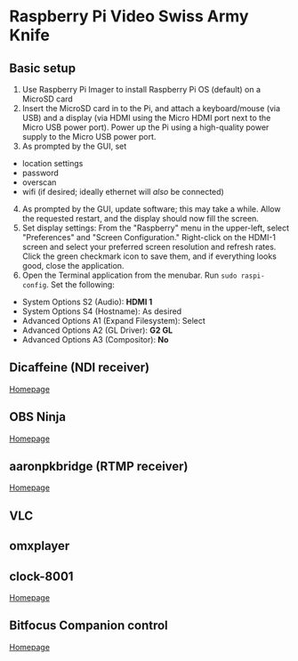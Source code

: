 # Raspberry Pi Video Swiss Army Knife

## Basic setup

1. Use Raspberry Pi Imager to install Raspberry Pi OS (default) on a MicroSD card
2. Insert the MicroSD card in to the Pi, and attach a keyboard/mouse (via USB) and a display (via HDMI using the Micro HDMI port next to the Micro USB power port). Power up the Pi using a high-quality power supply to the Micro USB power port.
3. As prompted by the GUI, set
  - location settings
  - password
  - overscan
  - wifi (if desired; ideally ethernet will *also* be connected)
4. As prompted by the GUI, update software; this may take a while. Allow the requested restart, and the display should now fill the screen.
5. Set display settings: From the "Raspberry" menu in the upper-left, select "Preferences" and "Screen Configuration." Right-click on the HDMI-1 screen and select your preferred screen resolution and refresh rates. Click the green checkmark icon to save them, and if everything looks good, close the application.
6. Open the Terminal application from the menubar. Run `sudo raspi-config`. Set the following:
  - System Options S2 (Audio): **HDMI 1**
  - System Options S4 (Hostname): As desired
  - Advanced Options A1 (Expand Filesystem): Select
  - Advanced Options A2 (GL Driver): **G2 GL**
  - Advanced Options A3 (Compositor): **No**


## Dicaffeine (NDI receiver)

[Homepage](https://dicaffeine.com/about)


## OBS Ninja

[Homepage](https://obs.ninja)


## aaronpkbridge (RTMP receiver)

[Homepage](https://aaronparecki.com/2020/09/07/7/raspberry-pi-streaming-server)


## VLC


## omxplayer


## clock-8001

[Homepage](https://gitlab.com/Depili/clock-8001)


## Bitfocus Companion control

[Homepage](https://bitfocus.io/companion)
